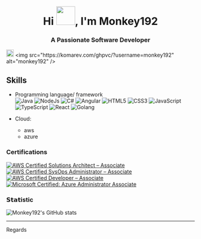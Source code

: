 <h1 align="center">Hi <img src="https://media.giphy.com/media/hvRJCLFzcasrR4ia7z/giphy.gif" width="50">, I'm Monkey192</h1>

<h3 align="center">A Passionate Software Developer</h3>

[<img alt="github" src="https://img.shields.io/badge/github-monkey192-8da0cb?style=for-the-badge&labelColor=555555&logo=github" height="20">]([https://github.com/monkey192](https://github.com/monkey192))
<img src="https://komarev.com/ghpvc/?username=monkey192" alt="monkey192" />


## Skills 
- Programming language/ framework  
![Java](https://img.shields.io/badge/-Java-%339933?style=flat-square&logo=node-dot-js&logoColor=ffffdd)
![NodeJs](https://img.shields.io/badge/-Nodejs-%339933?style=flat-square&logo=node-dot-js&logoColor=ffffff)
![C#](https://img.shields.io/badge/-CSharp-%339933?style=flat-square&logo=c-sharp&logoColor=ffffff)
![Angular](https://img.shields.io/badge/-Angular-%23E44D27?style=flat-square&logo=angular&logoColor=ffffff)
![HTML5](https://img.shields.io/badge/-HTML5-%23E44D27?style=flat-square&logo=html5&logoColor=ffffff)
![CSS3](https://img.shields.io/badge/-CSS3-%231572B6?style=flat-square&logo=css3)
![JavaScript](https://img.shields.io/badge/-JavaScript-%23F7DF1C?style=flat-square&logo=javascript&logoColor=000000&labelColor=%23F7DF1C&color=%23FFCE5A)
![TypeScript](https://img.shields.io/badge/-TypeScript-007ACC?style=flat-square&logo=typescript&logoColor=white)
![React](https://img.shields.io/badge/-React-%23282C34?style=flat-square&logo=react)
![Golang](https://img.shields.io/badge/-Golang-%23282C34?style=flat-square&logo=golang)

- Cloud: 
    - aws
    - azure

### Certifications </br>

[![AWS Certified Solutions Architect – Associate](https://images.credly.com/size/100x100/images/0e284c3f-5164-4b21-8660-0d84737941bc/image.png)](https://www.credly.com/badges/b661c6dd-e4d8-46d5-add9-6db7ebb023c7/public_url)
[![AWS Certified SysOps Administrator – Associate](https://images.credly.com/size/100x100/images/f0d3fbb9-bfa7-4017-9989-7bde8eaf42b1/image.png)](https://www.credly.com/badges/afdf8a6a-c8c4-4dcc-9069-07866315f884/public_url)
[![AWS Certified Developer – Associate](https://images.credly.com/size/100x100/images/b9feab85-1a43-4f6c-99a5-631b88d5461b/image.png)](https://www.credly.com/badges/52bd5aa3-5ffe-4727-a7fb-6a4810b5fb6f/public_url)
[![Microsoft Certified: Azure Administrator Associate](https://images.credly.com/size/100x100/images/336eebfc-0ac3-4553-9a67-b402f491f185/azure-administrator-associate-600x600.png)](https://www.credly.com/badges/89236ed0-e48b-4930-8169-9a172fc368cc/public_url)

### 𝗦𝘁𝗮𝘁istic </br>

![Monkey192's GitHub stats](https://github-readme-stats.vercel.app/api?username=monkey192&show_icons=true&theme=radical)

--- 
Regards
